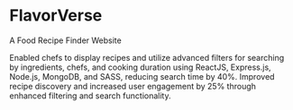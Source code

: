 # FlavorVerse
 A Food Recipe Finder Website


 
Enabled chefs to display recipes and utilize advanced filters for searching by ingredients, chefs, and cooking duration
using ReactJS, Express.js, Node.js, MongoDB, and SASS, reducing search time by 40%.
Improved recipe discovery and increased user engagement by 25% through enhanced filtering and search
functionality.

